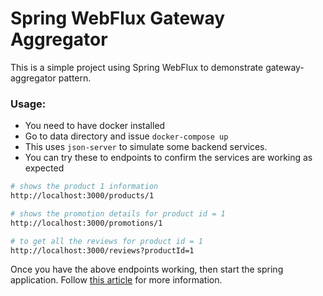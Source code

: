 # Spring WebFlux Gateway Aggregator

This is a simple project using Spring WebFlux to demonstrate gateway-aggregator pattern.

### Usage:
- You need to have docker installed
- Go to data directory and issue ```docker-compose up```
- This uses ```json-server``` to simulate some backend services.
- You can try these to endpoints to confirm the services are working as expected

```bash
# shows the product 1 information
http://localhost:3000/products/1 

# shows the promotion details for product id = 1 
http://localhost:3000/promotions/1 

# to get all the reviews for product id = 1
http://localhost:3000/reviews?productId=1
```

Once you have the above endpoints working, then start the spring application. Follow [this article](https://www.vinsguru.com/spring-webflux-aggregation/) for more information.